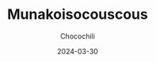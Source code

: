 ---
title: "Munakoisocouscous"
image: "https://vegaanibotti.lauravuo.me/2024/03/2024-03-30_small.png"
date: 2024-03-30
receipt_url: "https://chocochili.net/2014/07/munakoisocouscous/"
author: "Chocochili"
---